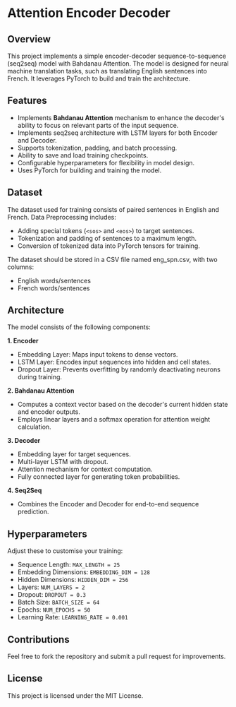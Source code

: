 # Attention Encoder Decoder

## Overview
This project implements a simple encoder-decoder sequence-to-sequence (seq2seq) model with Bahdanau Attention. The model is designed for neural machine translation tasks, such as translating English sentences into French. It leverages PyTorch to build and train the architecture.

## Features
* Implements **Bahdanau Attention** mechanism to enhance the decoder's ability to focus on relevant parts of the input sequence.
* Implements seq2seq architecture with LSTM layers for both Encoder and Decoder.
* Supports tokenization, padding, and batch processing.
* Ability to save and load training checkpoints.
* Configurable hyperparameters for flexibility in model design.
* Uses PyTorch for building and training the model.

## Dataset
The dataset used for training consists of paired sentences in English and French.
Data Preprocessing includes:
* Adding special tokens (`<sos>` and `<eos>`) to target sentences.
* Tokenization and padding of sentences to a maximum length.
* Conversion of tokenized data into PyTorch tensors for training.

The dataset should be stored in a CSV file named eng_spn.csv, with two columns:
* English words/sentences
* French words/sentences

## Architecture
The model consists of the following components:

**1. Encoder**
* Embedding Layer: Maps input tokens to dense vectors.
* LSTM Layer: Encodes input sequences into hidden and cell states.
* Dropout Layer: Prevents overfitting by randomly deactivating neurons during training.

**2. Bahdanau Attention**
* Computes a context vector based on the decoder's current hidden state and encoder outputs.
* Employs linear layers and a softmax operation for attention weight calculation.

**3. Decoder**
* Embedding layer for target sequences.
* Multi-layer LSTM with dropout.
* Attention mechanism for context computation.
* Fully connected layer for generating token probabilities.

**4. Seq2Seq**
* Combines the Encoder and Decoder for end-to-end sequence prediction.

## Hyperparameters
Adjust these to customise your training:
* Sequence Length: `MAX_LENGTH = 25`
* Embedding Dimensions: `EMBEDDING_DIM = 128`
* Hidden Dimensions: `HIDDEN_DIM = 256`
* Layers: `NUM_LAYERS = 2`
* Dropout: `DROPOUT = 0.3`
* Batch Size: `BATCH_SIZE = 64`
* Epochs: `NUM_EPOCHS = 50`
* Learning Rate: `LEARNING_RATE = 0.001`

## Contributions
Feel free to fork the repository and submit a pull request for improvements.

## License
This project is licensed under the MIT License.
